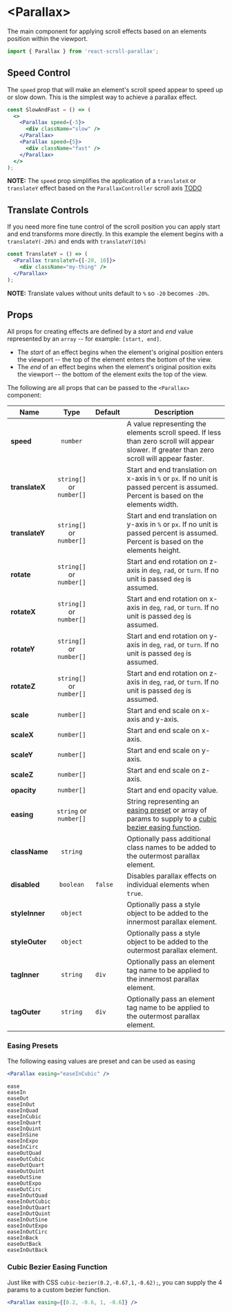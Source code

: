 # \<Parallax>

The main component for applying scroll effects based on an elements position within the viewport.

```jsx
import { Parallax } from 'react-scroll-parallax';
```

## Speed Control

The `speed` prop that will make an element's scroll speed appear to speed up or slow down. This is the simplest way to achieve a parallax effect.

```jsx
const SlowAndFast = () => (
  <>
    <Parallax speed={-5}>
      <div className="slow" />
    </Parallax>
    <Parallax speed={5}>
      <div className="fast" />
    </Parallax>
  </>
);
```

**NOTE:** The `speed` prop simplifies the application of a `translateX` or `translateY` effect based on the `ParallaxController` scroll axis [TODO](#link)

## Translate Controls

If you need more fine tune control of the scroll position you can apply start and end transforms more directly. In this example the element begins with a `translateY(-20%)` and ends with `translateY(10%)`

```jsx
const TranslateY = () => (
  <Parallax translateY={[-20, 10]}>
    <div className="my-thing" />
  </Parallax>
);
```

**NOTE:** Translate values without units default to `%` so `-20` becomes `-20%`.

## Props

All props for creating effects are defined by a _start_ and _end_ value represented by an `array` -- for example: `[start, end]`.

- The _start_ of an effect begins when the element's original position enters the viewport -- the top of the element enters the bottom of the view.
- The _end_ of an effect begins when the element's original position exits the viewport -- the bottom of the element exits the top of the view.

The following are all props that can be passed to the `<Parallax>` component:

| Name           |           Type           | Default | Description                                                                                                                                             |
| -------------- | :----------------------: | :------ | ------------------------------------------------------------------------------------------------------------------------------------------------------- |
| **speed**      |         `number`         |         | A value representing the elements scroll speed. If less than zero scroll will appear slower. If greater than zero scroll will appear faster.            |
| **translateX** | `string[]` or `number[]` |         | Start and end translation on x-axis in `%` or `px`. If no unit is passed percent is assumed. Percent is based on the elements width.                    |
| **translateY** | `string[]` or `number[]` |         | Start and end translation on y-axis in `%` or `px`. If no unit is passed percent is assumed. Percent is based on the elements height.                   |
| **rotate**     | `string[]` or `number[]` |         | Start and end rotation on z-axis in `deg`, `rad`, or `turn`. If no unit is passed `deg` is assumed.                                                     |
| **rotateX**    | `string[]` or `number[]` |         | Start and end rotation on x-axis in `deg`, `rad`, or `turn`. If no unit is passed `deg` is assumed.                                                     |
| **rotateY**    | `string[]` or `number[]` |         | Start and end rotation on y-axis in `deg`, `rad`, or `turn`. If no unit is passed `deg` is assumed.                                                     |
| **rotateZ**    | `string[]` or `number[]` |         | Start and end rotation on z-axis in `deg`, `rad`, or `turn`. If no unit is passed `deg` is assumed.                                                     |
| **scale**      |        `number[]`        |         | Start and end scale on x-axis and y-axis.                                                                                                               |
| **scaleX**     |        `number[]`        |         | Start and end scale on x-axis.                                                                                                                          |
| **scaleY**     |        `number[]`        |         | Start and end scale on y-axis.                                                                                                                          |
| **scaleZ**     |        `number[]`        |         | Start and end scale on z-axis.                                                                                                                          |
| **opacity**    |        `number[]`        |         | Start and end opacity value.                                                                                                                            |
| **easing**     |  `string` or `number[]`  |         | String representing an [easing preset](#easing-preset) or array of params to supply to a [cubic bezier easing function](#cubic-bezier-easing-function). |
| **className**  |         `string`         |         | Optionally pass additional class names to be added to the outermost parallax element.                                                                   |
| **disabled**   |        `boolean`         | `false` | Disables parallax effects on individual elements when `true`.                                                                                           |
| **styleInner** |         `object`         |         | Optionally pass a style object to be added to the innermost parallax element.                                                                           |
| **styleOuter** |         `object`         |         | Optionally pass a style object to be added to the outermost parallax element.                                                                           |
| **tagInner**   |         `string`         | `div`   | Optionally pass an element tag name to be applied to the innermost parallax element.                                                                    |
| **tagOuter**   |         `string`         | `div`   | Optionally pass an element tag name to be applied to the outermost parallax element.                                                                    |

### Easing Presets

The following easing values are preset and can be used as easing

```jsx
<Parallax easing="easeInCubic" />
```

```
ease
easeIn
easeOut
easeInOut
easeInQuad
easeInCubic
easeInQuart
easeInQuint
easeInSine
easeInExpo
easeInCirc
easeOutQuad
easeOutCubic
easeOutQuart
easeOutQuint
easeOutSine
easeOutExpo
easeOutCirc
easeInOutQuad
easeInOutCubic
easeInOutQuart
easeInOutQuint
easeInOutSine
easeInOutExpo
easeInOutCirc
easeInBack
easeOutBack
easeInOutBack
```

### Cubic Bezier Easing Function

Just like with CSS `cubic-bezier(0.2,-0.67,1,-0.62);`, you can supply the 4 params to a custom bezier function.

```jsx
<Parallax easing={[0.2, -0.6, 1, -0.6]} />
```
